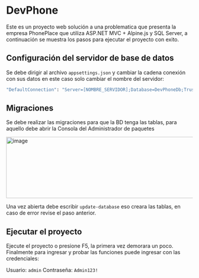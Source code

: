 # DevPhone

Este es un proyecto web solución a una problematica que presenta la empresa PhonePlace que utiliza ASP.NET MVC + Alpine.js y SQL Server, a continuación se muestra los pasos para ejecutar el proyecto con exito.

## Configuración del servidor de base de datos

Se debe dirigir al archivo `appsettings.json` y cambiar la cadena conexión con sus datos en este caso solo cambiar el nombre del servidor:
```bash
"DefaultConnection": "Server=[NOMBRE_SERVIDOR];Database=DevPhoneDb;Trusted_Connection=True;TrustServerCertificate=True;"
```

## Migraciones

Se debe realizar las migraciones para que la BD tenga las tablas, para aquello debe abrir la Consola del Administrador de paquetes

<img width="833" height="165" alt="image" src="https://github.com/user-attachments/assets/16350438-4828-414c-9b5b-66f873d16f12" />

Una vez abierta debe escribir `update-database` eso creara las tablas, en caso de error revise el paso anterior.

## Ejecutar el proyecto
Ejecute el proyecto o presione F5, la primera vez demorara un poco. Finalmente para ingresar y probar las funciones puede ingresar con las credenciales:

Usuario: `admin`
Contraseña: `Admin123!`

